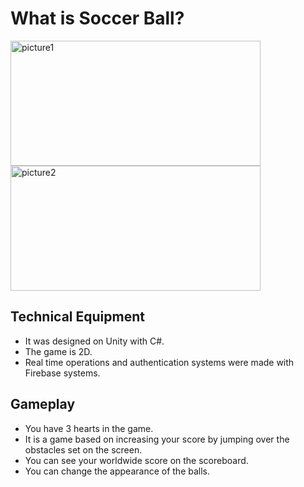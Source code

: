 # What is Soccer Ball?



<img src="https://i.ibb.co/Dr8yD5v/picture1.jpg" style = "margin-right:10px" alt="picture1"  width="400" height="200"/>
<img src="https://i.ibb.co/Dg9XmZ2/unnamed-1.jpg" alt="picture2" width="400" height="200" />


## Technical Equipment

- It was designed on Unity with C#.
- The game is 2D.
- Real time operations and authentication systems were made with Firebase systems.



## Gameplay

- You have 3 hearts in the game.
- It is a game based on increasing your score by jumping over the obstacles set on the screen.
- You can see your worldwide score on the scoreboard.
- You can change the appearance of the balls.




